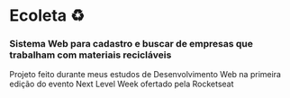 # Ecoleta ♻️

### Sistema Web para cadastro e buscar de empresas que trabalham com materiais recicláveis
Projeto feito durante meus estudos de Desenvolvimento Web na primeira edição do evento Next Level Week ofertado pela Rocketseat
